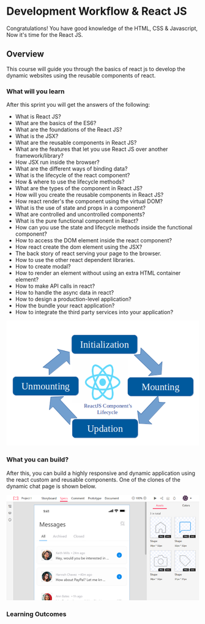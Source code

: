 # Development Workflow & React JS
Congratulations! You have good knowledge of the HTML, CSS & Javascript, Now it's time for the React JS.

## Overview
This course will guide you through the basics of react js to develop the dynamic websites using the reusable components of react.

### What will you learn

After this sprint you will get the answers of the following:
- What is React JS?
- What are the basics of the ES6?
- What are the foundations of the React JS?
- What is the JSX?
- What are the reusable components in React JS?
- What are the features that let you use React JS over another framework/library?
- How JSX run inside the browser?
- What are the different ways of binding data?
- What is the lifecycle of the react component?
- How & where to use the lifecycle methods?
- What are the types of the component in React JS?
- How will you create the reusable components in React JS?
- How react render's the component using the virtual DOM?
- What is the use of state and props in a component?
- What are controlled and uncontrolled components?
- What is the pure functional component in React?
- How can you use the state and lifecycle methods inside the functional component?
- How to access the DOM element inside the react component?
- How react create the dom element using the JSX?
- The back story of react serving your page to the browser.
- How to use the other react dependent libraries.
- How to create modal?
- How to render an element without using an extra HTML container element?
- How to make API calls in react?
- How to handle the async data in react?
- How to design a production-level application?
- How the bundle your react application?
- How to integrate the third party services into your application?

![React Lifecycle](assets/react_component_basic_lifecycle.png)

### What you can build?
After this, you can build a highly responsive and dynamic application using the react custom and reusable components. One of the clones of the dynamic chat page is shown below.

![Dynamic page clone](assets/dynamic_website.png)

### Learning Outcomes
